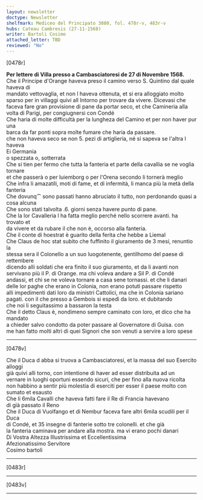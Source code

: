 ```yaml
---
layout: newsletter
doctype: Newsletter
shelfmark: Mediceo del Principato 3080, fol. 478r-v, 483r-v
hubs: Cateau Cambresis (27-11-1568)
writer: Bartoli Cosimo
attached_letter: TBD
reviewed: "No"
---
```


[0478r]  
  
  
<strong>Per lettere di Villa presso a Cambasciatoresi de 27 di Novembre 1568.</strong>  
Che il Principe d'Orange haveva preso il camino verso S. Quintino dal quale haveva di  
mandato vettovaglia, et non l haveva ottenuta, et si era alloggiato molto  
sparso per in villaggi quivi all Intorno per trovare da vivere. Dicevasi che  
faceva fare gran provisione di pane da portar seco, et che Camineria alla  
volta di Parigi, per congiugnersi con Condé  
Che haria di molte difficultà per la lungheza del Camino et per non haver pur una  
barca da far ponti sopra molte fumare che haria da passare.  
che non haveva seco se non 5. pezi di artiglieria, né si sapeva se l'altra l haveva  
Ei Germania  
o spezzata o, sotterrata  
Che si tien per fermo che tutta la fanteria et parte della cavallia se ne voglia tornare  
et che passerà o per luiemborg o per l'Orena secondo li tornerà meglio  
Che infra li amazatili, moti di fame, et di infermità, li manca più la metà della fanteria  
Che dovunq⁀ sono passati hanno abruciato il tutto, non perdonando quasi a cosa alcuna  
Che sono stati talvolta .6. giorni senza havere punto di pane.  
Che la lor Cavalleria l ha fatta meglio perché nello scorrere avanti. ha trovato et  
da vivere et da rubare il che non è, occorso alla fanteria.  
Che il conte di hoestrat è guarito della ferita che hebbe a Liemal  
Che Claus de hoc stat subito che fuffinito il giuramento de 3 mesi, renuntio la  
stessa sera il Colonello a un suo luogotenente, gentilhomo del paese di rettembere  
dicendo alli soldati che era finito il suo giuramento, et da li avanti non  
servivano più il P. di Orange. ma chi voleva andare a Sil P. di Condé  
andassi, et chi se ne voleva tornare a casa sene tornassi. et che li danari  
delle lor paghe che erano in Colonia, non erano potuti passare rispetto  
alli impedimenti dati loro da ministri Cattolici, ma che in Colonia sariano  
pagati. con il che presso a Gembois si espedì da loro. et dubitando  
che noi li seguitassimo a bassaron la testa  
Che il detto Claus è, nondimeno sempre caminato con loro, et dico che ha mandato  
a chieder salvo condotto da poter passare al Governatore di Guisa. con  
me han fatto molti altri di quei Signori che son venuti a servire a loro spese  
  
---  

[0478v]  
  
  
Che il Duca d abba si truova a Cambasciatoresi, et la massa del suo Esercito alloggi  
già quivi alli torno, con intentione di haver ad esser distribuita ad un  
vernare in luoghi oportuni essendo sicuri, che per fino alla nuova ricolta  
non habbino a sentir più molestia di eserciti per esser il paese molto con  
sumato et esausto  
Che li 6mila Cavalli che haveva fatti fare il Re di Francia havevano  
di già passato il Reno  
Che il Duca di Vuolfango et di Nembur faceva fare altri 6mila scudili per il Duca  
di Condé, et 35 insegne di fanterie sotto tre colonelli. et che già  
la fanteria caminava per andare alla mostra. ma vi erano pochi danari  
Di Vostra Altezza Illustrissima et Eccellentissima  
Afezionatissimo Servitore  
Cosimo bartoli  
  
---  

[0483r]  
  
  
  
---  

[0483v]  
  
  
  
---  

